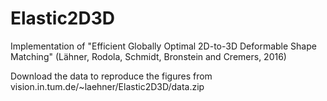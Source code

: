 # Elastic2D3D
Implementation of "Efficient Globally Optimal 2D-to-3D Deformable Shape Matching" (Lähner, Rodola, Schmidt, Bronstein and Cremers, 2016)

Download the data to reproduce the figures from vision.in.tum.de/~laehner/Elastic2D3D/data.zip
